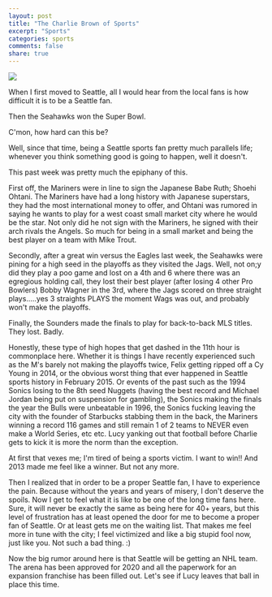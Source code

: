 ```yaml
---
layout: post
title: "The Charlie Brown of Sports"
excerpt: "Sports"
categories: sports
comments: false
share: true
---
```


![](http://movieboozer.com/wp-content/uploads/2014/08/lucy-football.jpg)




When I first moved to Seattle, all I would hear from the local fans is how  difficult it is to be a Seattle fan. 

Then the Seahawks won the Super Bowl.



C'mon, how hard can this be?



Well, since that time, being a Seattle sports fan pretty much parallels life; whenever you think something good is going to happen, well it doesn't.


This past week was pretty much the epiphany of this.


First off, the Mariners were in line to sign the Japanese Babe Ruth; Shoehi Ohtani. The Mariners have had a long history with Japanese superstars, they had the most international money to offer, and Ohtani was rumored in saying he wants to play for a west coast small market city where he would be the star. Not only did he not sign with the Mariners, he signed with their arch rivals the Angels. So much for being in a small market and being the best player on a team with Mike Trout. 


Secondly, after a great win versus the Eagles last week, the Seahawks were pining for a high seed in the playoffs as they visited the Jags. Well, not on;y did they play a poo game and lost on a 4th and 6 where there was an egregious holding call, they lost their best player (after losing 4 other Pro Bowlers) Bobby Wagner in the 3rd, where the Jags scored on three straight plays.....yes 3 straights PLAYS the moment Wags was out, and probably won't make the playoffs.


Finally, the Sounders made the finals to play for back-to-back MLS titles. They lost. Badly.



Honestly, these type of high hopes that get dashed in the 11th hour is commonplace here. Whether it is things I have recently experienced such as the M's barely not making the playoffs twice, Felix getting ripped off a Cy Young in 2014, or the obvious worst thing that ever happened in Seattle sports history in February 2015. Or events of the past such as the 1994 Sonics losing to the 8th seed Nuggets (having the best record and Michael Jordan being put on suspension for gambling), the Sonics making the finals the year the Bulls were unbeatable in 1996, the Sonics fucking leaving the city with the founder of Starbucks stabbing them in the back, the Mariners winning a record 116 games and still remain 1 of 2 teams to NEVER even make a World Series, etc etc. Lucy yanking out that football before Charlie gets to kick it is more the norm than the exception.


At first that vexes me; I'm tired of being a sports victim. I want to win!! And 2013 made me feel like a winner. But not any more.


Then I realized that in order to be a proper Seattle fan, I have to experience the pain. Because without the years and years of misery, I don't deserve the spoils. Now I get to feel what it is like to be one of the long time fans here. Sure, it will never be exactly the same as being here for 40+ years, but this level of frustration has at least opened the door for me to become a proper fan of Seattle. Or at least gets me on the waiting list. That makes me feel more in tune with the city; I feel victimized and like a big stupid fool now, just like you. Not such a bad thing. :)


Now the big rumor around here is that Seattle will be getting an NHL team. The arena has been approved for 2020 and all the paperwork for an expansion franchise has been filled out. Let's see if Lucy leaves that ball in place this time.








